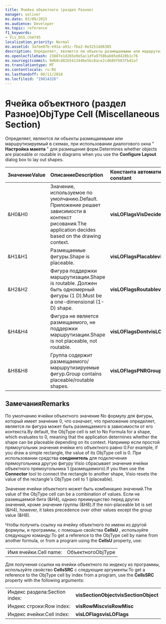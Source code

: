 ```yaml
---
title: Ячейка объектного (раздел Разное)
manager: soliver
ms.date: 03/09/2015
ms.audience: Developer
ms.topic: reference
f1_keywords:
- Vis_DSS.chm745
localization_priority: Normal
ms.assetid: 3afee07b-e91a-a91c-fba2-0e3251dd6385
description: Определяет, являются ли объекты размещаемыми или маршрутизируемый в схемах, при использовании диалогового окна "Настройка макета" для размещения форм.
ms.openlocfilehash: 23887e1d265e9e5ac1dfa9750bab65e8428b1c76
ms.sourcegitcommit: 9d60cd82b5413446e5bc8ace2cd689f683fb41a7
ms.translationtype: MT
ms.contentlocale: ru-RU
ms.lasthandoff: 06/11/2018
ms.locfileid: "19814326"
---
```

# <a name="objtype-cell-miscellaneous-section"></a><span data-ttu-id="0969c-103">Ячейка объектного (раздел Разное)</span><span class="sxs-lookup"><span data-stu-id="0969c-103">ObjType Cell (Miscellaneous Section)</span></span>

<span data-ttu-id="0969c-104">Определяет, являются ли объекты размещаемыми или маршрутизируемый в схемах, при использовании диалогового окна " **Настройка макета** " для размещения форм.</span><span class="sxs-lookup"><span data-stu-id="0969c-104">Determines whether objects are placeable or routable in diagrams when you use the **Configure Layout** dialog box to lay out shapes.</span></span> 
  
|<span data-ttu-id="0969c-105">**Значение**</span><span class="sxs-lookup"><span data-stu-id="0969c-105">**Value**</span></span>|<span data-ttu-id="0969c-106">**Описание**</span><span class="sxs-lookup"><span data-stu-id="0969c-106">**Description**</span></span>|<span data-ttu-id="0969c-107">**Константа автоматизации**</span><span class="sxs-lookup"><span data-stu-id="0969c-107">**Automation constant**</span></span>|
|:-----|:-----|:-----|
|<span data-ttu-id="0969c-108">&amp;H0</span><span class="sxs-lookup"><span data-stu-id="0969c-108">&amp;H0</span></span>  <br/> |<span data-ttu-id="0969c-109">Значение, используемое по умолчанию.</span><span class="sxs-lookup"><span data-stu-id="0969c-109">Default.</span></span> <span data-ttu-id="0969c-110">Приложение решает зависимости в контекст рисования.</span><span class="sxs-lookup"><span data-stu-id="0969c-110">The application decides based on the drawing context.</span></span>  <br/> |<span data-ttu-id="0969c-111">**visLOFlagsVisDecides**</span><span class="sxs-lookup"><span data-stu-id="0969c-111">**visLOFlagsVisDecides**</span></span> <br/> |
|<span data-ttu-id="0969c-112">&amp;H1</span><span class="sxs-lookup"><span data-stu-id="0969c-112">&amp;H1</span></span>  <br/> |<span data-ttu-id="0969c-113">Размещаемые фигуры.</span><span class="sxs-lookup"><span data-stu-id="0969c-113">Shape is placeable.</span></span>  <br/> |<span data-ttu-id="0969c-114">**visLOFlagsPlacable**</span><span class="sxs-lookup"><span data-stu-id="0969c-114">**visLOFlagsPlacable**</span></span> <br/> |
|<span data-ttu-id="0969c-115">&amp;H2</span><span class="sxs-lookup"><span data-stu-id="0969c-115">&amp;H2</span></span>  <br/> |<span data-ttu-id="0969c-116">Фигура поддержки маршрутизации.</span><span class="sxs-lookup"><span data-stu-id="0969c-116">Shape is routable.</span></span> <span data-ttu-id="0969c-117">Должен быть одномерный фигуры (1 D).</span><span class="sxs-lookup"><span data-stu-id="0969c-117">Must be a one-dimensional (1-D) shape.</span></span>  <br/> |<span data-ttu-id="0969c-118">**visLOFlagsRoutable**</span><span class="sxs-lookup"><span data-stu-id="0969c-118">**visLOFlagsRoutable**</span></span> <br/> |
|<span data-ttu-id="0969c-119">&amp;H4</span><span class="sxs-lookup"><span data-stu-id="0969c-119">&amp;H4</span></span>  <br/> |<span data-ttu-id="0969c-120">Фигура не является размещаемого, не поддержки маршрутизации.</span><span class="sxs-lookup"><span data-stu-id="0969c-120">Shape is not placeable, not routable.</span></span>  <br/> |<span data-ttu-id="0969c-121">**visLOFlagsDont**</span><span class="sxs-lookup"><span data-stu-id="0969c-121">**visLOFlagsDont**</span></span> <br/> |
|<span data-ttu-id="0969c-122">&amp;H8</span><span class="sxs-lookup"><span data-stu-id="0969c-122">&amp;H8</span></span>  <br/> |<span data-ttu-id="0969c-123">Группа содержит размещаемого/маршрутизируемые фигур.</span><span class="sxs-lookup"><span data-stu-id="0969c-123">Group contains placeable/routable shapes.</span></span>  <br/> |<span data-ttu-id="0969c-124">**visLOFlagsPNRGroup**</span><span class="sxs-lookup"><span data-stu-id="0969c-124">**visLOFlagsPNRGroup**</span></span> <br/> |
   
## <a name="remarks"></a><span data-ttu-id="0969c-125">Замечания</span><span class="sxs-lookup"><span data-stu-id="0969c-125">Remarks</span></span>

<span data-ttu-id="0969c-126">По умолчанию ячейки объектного значение No формулу для фигуры, который имеет значение 0, что означает, что приложение определяет, является ли фигура может быть размещаемого в зависимости от его контекста.</span><span class="sxs-lookup"><span data-stu-id="0969c-126">By default, the ObjType cell is set to No Formula for a shape, which evaluates to 0, meaning that the application determines whether the shape can be placeable depending on its context.</span></span> <span data-ttu-id="0969c-127">Например если простой прямоугольник значения ячейки его объектного равно 0.</span><span class="sxs-lookup"><span data-stu-id="0969c-127">For example, if you draw a simple rectangle, the value of its ObjType cell is 0.</span></span> <span data-ttu-id="0969c-128">При использовании средства **соединитель** для подключения прямоугольника другую фигуру Visio сбрасывает значение ячейки объектного прямоугольника 1 (размещаемого).</span><span class="sxs-lookup"><span data-stu-id="0969c-128">If you then use the **Connector** tool to connect the rectangle to another shape, Visio resets the value of the rectangle's ObjType cell to 1 (placeable).</span></span> 
  
<span data-ttu-id="0969c-129">Значение ячейки объектного может быть комбинацию значений.</span><span class="sxs-lookup"><span data-stu-id="0969c-129">The value of the ObjType cell can be a combination of values.</span></span> <span data-ttu-id="0969c-130">Если не размещаемой бита (&amp;H4), однако преимущество перед других значений, кроме значение группы (&amp;H8).</span><span class="sxs-lookup"><span data-stu-id="0969c-130">If the non-placeable bit is set (&amp;H4), however, it takes precedence over other values except the group value (&amp;H8).</span></span>
  
<span data-ttu-id="0969c-131">Чтобы получить ссылку на ячейку объектного по имени из другой формулы, и программы, с помощью свойства **CellsU** , используйте следующую команду:</span><span class="sxs-lookup"><span data-stu-id="0969c-131">To get a reference to the ObjType cell by name from another formula, or from a program using the **CellsU** property, use:</span></span> 
  
|||
|:-----|:-----|
|<span data-ttu-id="0969c-132">Имя ячейки.</span><span class="sxs-lookup"><span data-stu-id="0969c-132">Cell name:</span></span>  <br/> |<span data-ttu-id="0969c-133">Объектного</span><span class="sxs-lookup"><span data-stu-id="0969c-133">ObjType</span></span>  <br/> |
   
<span data-ttu-id="0969c-134">Для получения ссылки на ячейки объектного по индексу из программы, используйте свойство **CellsSRC** с следующие аргументы:</span><span class="sxs-lookup"><span data-stu-id="0969c-134">To get a reference to the ObjType cell by index from a program, use the **CellsSRC** property with the following arguments:</span></span> 
  
|||
|:-----|:-----|
|<span data-ttu-id="0969c-135">Индекс раздела:</span><span class="sxs-lookup"><span data-stu-id="0969c-135">Section index:</span></span>  <br/> |<span data-ttu-id="0969c-136">**visSectionObject**</span><span class="sxs-lookup"><span data-stu-id="0969c-136">**visSectionObject**</span></span> <br/> |
|<span data-ttu-id="0969c-137">Индекс строки:</span><span class="sxs-lookup"><span data-stu-id="0969c-137">Row index:</span></span>  <br/> |<span data-ttu-id="0969c-138">**visRowMisc**</span><span class="sxs-lookup"><span data-stu-id="0969c-138">**visRowMisc**</span></span> <br/> |
|<span data-ttu-id="0969c-139">Индекс ячейки:</span><span class="sxs-lookup"><span data-stu-id="0969c-139">Cell index:</span></span>  <br/> |<span data-ttu-id="0969c-140">**visLOFlags**</span><span class="sxs-lookup"><span data-stu-id="0969c-140">**visLOFlags**</span></span> <br/> |
   

